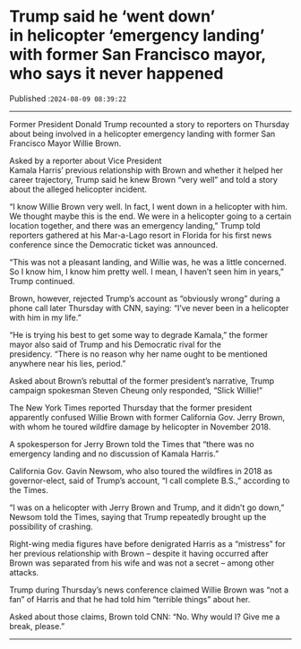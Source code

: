# Trump said he ‘went down’ in helicopter ‘emergency landing’ with former San Francisco mayor, who says it never happened

Published :`2024-08-09 08:39:22`

---

Former President Donald Trump recounted a story to reporters on Thursday about being involved in a helicopter emergency landing with former San Francisco Mayor Willie Brown.

Asked by a reporter about Vice President Kamala Harris’ previous relationship with Brown and whether it helped her career trajectory, Trump said he knew Brown “very well” and told a story about the alleged helicopter incident.

“I know Willie Brown very well. In fact, I went down in a helicopter with him. We thought maybe this is the end. We were in a helicopter going to a certain location together, and there was an emergency landing,” Trump told reporters gathered at his Mar-a-Lago resort in Florida for his first news conference since the Democratic ticket was announced.

“This was not a pleasant landing, and Willie was, he was a little concerned. So I know him, I know him pretty well. I mean, I haven’t seen him in years,” Trump continued.

Brown, however, rejected Trump’s account as “obviously wrong” during a phone call later Thursday with CNN, saying: “I’ve never been in a helicopter with him in my life.”

“He is trying his best to get some way to degrade Kamala,” the former mayor also said of Trump and his Democratic rival for the presidency. “There is no reason why her name ought to be mentioned anywhere near his lies, period.”

Asked about Brown’s rebuttal of the former president’s narrative, Trump campaign spokesman Steven Cheung only responded, “Slick Willie!”

The New York Times reported Thursday that the former president apparently confused Willie Brown with former California Gov. Jerry Brown, with whom he toured wildfire damage by helicopter in November 2018.

A spokesperson for Jerry Brown told the Times that “there was no emergency landing and no discussion of Kamala Harris.”

California Gov. Gavin Newsom, who also toured the wildfires in 2018 as governor-elect, said of Trump’s account, “I call complete B.S.,” according to the Times.

“I was on a helicopter with Jerry Brown and Trump, and it didn’t go down,” Newsom told the Times, saying that Trump repeatedly brought up the possibility of crashing.

Right-wing media figures have before denigrated Harris as a “mistress” for her previous relationship with Brown – despite it having occurred after Brown was separated from his wife and was not a secret – among other attacks.

Trump during Thursday’s news conference claimed Willie Brown was “not a fan” of Harris and that he had told him “terrible things” about her.

Asked about those claims, Brown told CNN: “No. Why would I? Give me a break, please.”

---

